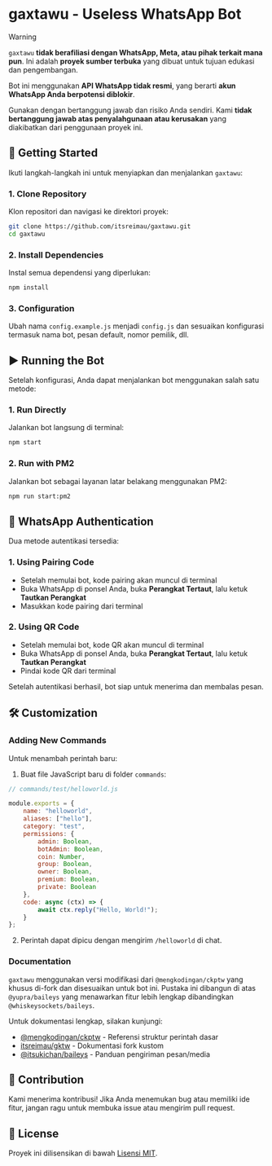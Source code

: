 # gaxtawu - Useless WhatsApp Bot

> [!WARNING]
>
> `gaxtawu` **tidak berafiliasi dengan WhatsApp, Meta, atau pihak terkait mana pun**. Ini adalah **proyek sumber terbuka** yang dibuat untuk tujuan edukasi dan pengembangan.
>
> Bot ini menggunakan **API WhatsApp tidak resmi**, yang berarti **akun WhatsApp Anda berpotensi diblokir**.
>
> Gunakan dengan bertanggung jawab dan risiko Anda sendiri. Kami **tidak bertanggung jawab atas penyalahgunaan atau kerusakan** yang diakibatkan dari penggunaan proyek ini.

## 🚀 Getting Started

Ikuti langkah-langkah ini untuk menyiapkan dan menjalankan `gaxtawu`:

### 1. Clone Repository

Klon repositori dan navigasi ke direktori proyek:

```bash
git clone https://github.com/itsreimau/gaxtawu.git
cd gaxtawu
```

### 2. Install Dependencies

Instal semua dependensi yang diperlukan:

```bash
npm install
```

### 3. Configuration

Ubah nama `config.example.js` menjadi `config.js` dan sesuaikan konfigurasi termasuk nama bot, pesan default, nomor pemilik, dll.

## ▶️ Running the Bot

Setelah konfigurasi, Anda dapat menjalankan bot menggunakan salah satu metode:

### 1. Run Directly

Jalankan bot langsung di terminal:

```bash
npm start
```

### 2. Run with PM2

Jalankan bot sebagai layanan latar belakang menggunakan PM2:

```bash
npm run start:pm2
```

## 🔐 WhatsApp Authentication

Dua metode autentikasi tersedia:

### 1. Using Pairing Code

- Setelah memulai bot, kode pairing akan muncul di terminal
- Buka WhatsApp di ponsel Anda, buka **Perangkat Tertaut**, lalu ketuk **Tautkan Perangkat**
- Masukkan kode pairing dari terminal

### 2. Using QR Code

- Setelah memulai bot, kode QR akan muncul di terminal
- Buka WhatsApp di ponsel Anda, buka **Perangkat Tertaut**, lalu ketuk **Tautkan Perangkat**
- Pindai kode QR dari terminal

Setelah autentikasi berhasil, bot siap untuk menerima dan membalas pesan.

## 🛠️ Customization

### Adding New Commands

Untuk menambah perintah baru:

1. Buat file JavaScript baru di folder `commands`:

```javascript
// commands/test/helloworld.js

module.exports = {
    name: "helloworld",
    aliases: ["hello"],
    category: "test",
    permissions: {
        admin: Boolean,
        botAdmin: Boolean,
        coin: Number,
        group: Boolean,
        owner: Boolean,
        premium: Boolean,
        private: Boolean
    },
    code: async (ctx) => {
        await ctx.reply("Hello, World!");
    }
};
```

2. Perintah dapat dipicu dengan mengirim `/helloworld` di chat.

### Documentation

`gaxtawu` menggunakan versi modifikasi dari `@mengkodingan/ckptw` yang khusus di-fork dan disesuaikan untuk bot ini. Pustaka ini dibangun di atas `@yupra/baileys` yang menawarkan fitur lebih lengkap dibandingkan `@whiskeysockets/baileys`.

Untuk dokumentasi lengkap, silakan kunjungi:

- [@mengkodingan/ckptw](https://www.npmjs.com/package/@mengkodingan/ckptw) - Referensi struktur perintah dasar
- [itsreimau/gktw](https://github.com/itsreimau/gktw) - Dokumentasi fork kustom
- [@itsukichan/baileys](https://www.npmjs.com/package/@itsukichan/baileys) - Panduan pengiriman pesan/media

## 🤝 Contribution

Kami menerima kontribusi! Jika Anda menemukan bug atau memiliki ide fitur, jangan ragu untuk membuka issue atau mengirim pull request.

## 📄 License

Proyek ini dilisensikan di bawah [Lisensi MIT](LICENSE).